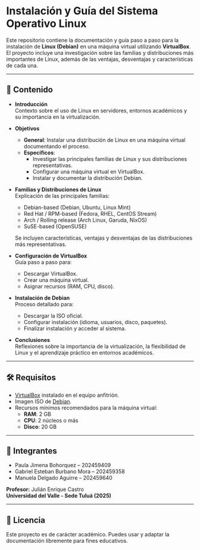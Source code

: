 # Instalación y Guía del Sistema Operativo Linux

Este repositorio contiene la documentación y guía paso a paso para la instalación de **Linux (Debian)** en una máquina virtual utilizando **VirtualBox**.  
El proyecto incluye una investigación sobre las familias y distribuciones más importantes de Linux, además de las ventajas, desventajas y características de cada una.

---

## 📖 Contenido

- **Introducción**  
  Contexto sobre el uso de Linux en servidores, entornos académicos y su importancia en la virtualización.

- **Objetivos**
  - **General**: Instalar una distribución de Linux en una máquina virtual documentando el proceso.  
  - **Específicos**:  
    - Investigar las principales familias de Linux y sus distribuciones representativas.  
    - Configurar una máquina virtual en VirtualBox.  
    - Instalar y documentar la distribución Debian.  

- **Familias y Distribuciones de Linux**  
  Explicación de las principales familias:  
  - Debian-based (Debian, Ubuntu, Linux Mint)  
  - Red Hat / RPM-based (Fedora, RHEL, CentOS Stream)  
  - Arch / Rolling release (Arch Linux, Garuda, NixOS)  
  - SuSE-based (OpenSUSE)  

  Se incluyen características, ventajas y desventajas de las distribuciones más representativas.

- **Configuración de VirtualBox**  
  Guía paso a paso para:  
  - Descargar VirtualBox.  
  - Crear una máquina virtual.  
  - Asignar recursos (RAM, CPU, disco).  

- **Instalación de Debian**  
  Proceso detallado para:  
  - Descargar la ISO oficial.  
  - Configurar instalación (idioma, usuarios, disco, paquetes).  
  - Finalizar instalación y acceder al sistema.  

- **Conclusiones**  
  Reflexiones sobre la importancia de la virtualización, la flexibilidad de Linux y el aprendizaje práctico en entornos académicos.

---

## 🛠️ Requisitos

- [VirtualBox](https://www.virtualbox.org/) instalado en el equipo anfitrión.  
- Imagen ISO de [Debian](https://www.debian.org/distrib/index.es.html).  
- Recursos mínimos recomendados para la máquina virtual:  
  - **RAM**: 2 GB  
  - **CPU**: 2 núcleos o más  
  - **Disco**: 20 GB  

---

## 👥 Integrantes

- Paula Jimena Bohorquez – 202459409  
- Gabriel Esteban Burbano Mora – 202459358  
- Manuela Delgado Aguirre – 202459640  

**Profesor:** Julián Enrique Castro  
**Universidad del Valle - Sede Tuluá (2025)**

---

## 📌 Licencia

Este proyecto es de carácter académico. Puedes usar y adaptar la documentación libremente para fines educativos.
